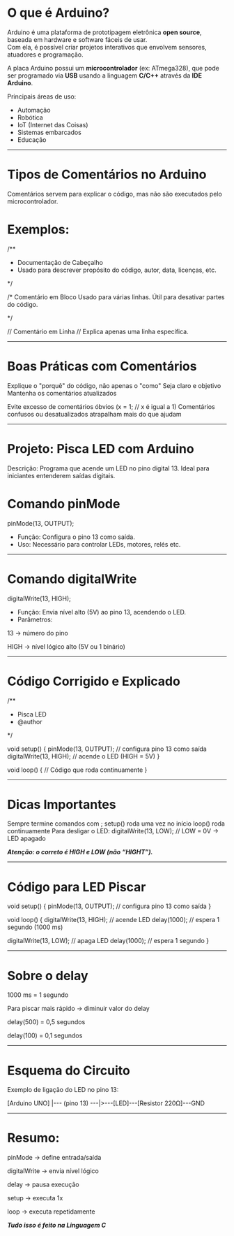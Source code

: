 # O que é Arduino?

Arduino é uma plataforma de prototipagem eletrônica **open source**, baseada em hardware e software fáceis de usar.  
Com ela, é possível criar projetos interativos que envolvem sensores, atuadores e programação.

A placa Arduino possui um **microcontrolador** (ex: ATmega328), que pode ser programado via **USB** usando a linguagem **C/C++** através da **IDE Arduino**.

Principais áreas de uso:
- Automação
- Robótica
- IoT (Internet das Coisas)
- Sistemas embarcados
- Educação

---

# Tipos de Comentários no Arduino

Comentários servem para explicar o código, mas não são executados pelo microcontrolador.  

# Exemplos:

/**
 * Documentação de Cabeçalho
 * Usado para descrever propósito do código, autor, data, licenças, etc.

 */

/* 
   Comentário em Bloco
   Usado para várias linhas.
   Útil para desativar partes do código.
   
*/

// Comentário em Linha
// Explica apenas uma linha específica.

---

# Boas Práticas com Comentários

 Explique o "porquê" do código, não apenas o "como"
 Seja claro e objetivo
 Mantenha os comentários atualizados

 Evite excesso de comentários óbvios (x = 1; // x é igual a 1)
 Comentários confusos ou desatualizados atrapalham mais do que ajudam

---

# Projeto: Pisca LED com Arduino

Descrição:
Programa que acende um LED no pino digital 13.
Ideal para iniciantes entenderem saídas digitais.

# Comando pinMode
pinMode(13, OUTPUT);

- Função: Configura o pino 13 como saída.
- Uso: Necessário para controlar LEDs, motores, relés etc.

---

# Comando digitalWrite
digitalWrite(13, HIGH);

- Função: Envia nível alto (5V) ao pino 13, acendendo o LED.
- Parâmetros:

13 → número do pino

HIGH → nível lógico alto (5V ou 1 binário)

---

# Código Corrigido e Explicado
/**
- Pisca LED
- @author
 
*/

void setup() {
  pinMode(13, OUTPUT);         // configura pino 13 como saída
  digitalWrite(13, HIGH);      // acende o LED (HIGH = 5V)
}

void loop() {
  // Código que roda continuamente
}

---

# Dicas Importantes
Sempre termine comandos com ;
setup() roda uma vez no início
loop() roda continuamente
Para desligar o LED:
digitalWrite(13, LOW); // LOW = 0V → LED apagado

***Atenção: o correto é HIGH e LOW (não “HIGHT”).***

---

# Código para LED Piscar

void setup() {
  pinMode(13, OUTPUT); // configura pino 13 como saída
}

void loop() {
  digitalWrite(13, HIGH); // acende LED
  delay(1000);            // espera 1 segundo (1000 ms)

  digitalWrite(13, LOW);  // apaga LED
  delay(1000);            // espera 1 segundo
}

---

# Sobre o delay

1000 ms = 1 segundo

Para piscar mais rápido → diminuir valor do delay

delay(500) = 0,5 segundos

delay(100) = 0,1 segundos

---

# Esquema do Circuito
Exemplo de ligação do LED no pino 13:

[Arduino UNO]
   |--- (pino 13) ---|>---[LED]---[Resistor 220Ω]---GND

---

# Resumo:

pinMode → define entrada/saída

digitalWrite → envia nível lógico

delay → pausa execução

setup → executa 1x

loop → executa repetidamente

***Tudo isso é feito na Linguagem C***
